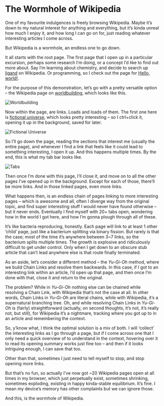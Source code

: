 # The Wormhole of Wikipedia
<!-- #QUARK live! dev!
| dest = writing/wormhole-of-wikipedia
| desc = An inevitable phenomenon when browsing Wikipedia
| style = writing
| index = writing
| shard = #INDEX
-->

One of my favourite indulgences is freely browsing Wikipedia. Maybe it’s down to my natural interest for anything and everything, but it’s kinda unreal how much I enjoy it, and how long I can go on for, just reading whatever interesting articles I come across.

But Wikipedia is a wormhole, an endless one to go down.

It all starts with the root page. The first page that I open up in a particular excursion, perhaps some research I’m doing, or a concept I’d like to find out more about. Say I’m learning about chemistry, and decide to search up [ligand](https://wikipedia.org/wiki/Ligand) on Wikipedia. Or programming, so I check out the page for [Hello, world!](https://wikipedia.org/wiki/%22Hello,_World!%22_program).

For the purpose of this demonstration, let’s go with a pretty versatile option – the Wikipedia page on [worldbuilding](), which looks like this.

![Worldbuilding]()

Now within the page, are links. Loads and loads of them. The first one here is [fictional universe](), which looks pretty interesting – so I ctrl+click it, opening it up in the background, saved for later.

![Fictional Universe]()

So I’ll go down the page, reading the sections that interest me (usually the entire page), and whenever I find a link that feels like it could lead to something interesting, I open it up. And this happens multiple times. By the end, this is what my tab bar looks like.

![Tabs]()

Then once I’m done with this page, I’ll close it, and move on to all the other pages I’ve opened up in the background. Except for each of those, there’ll be more links. And in those linked pages, even more links.

What happens then, is an endless chain of pages linking to more interesting pages – which is awesome and all, often I diverge way from the original topic, and find super interesting stuff I would never have found otherwise – but it never ends. Eventually I find myself with 20+ tabs open, wondering how in the world I got here, and how I’m gonna plough through all of these.

It’s like bacteria reproducing, honestly. Each page will link to at least 1 other ‘child’ page, just like a bacterium splitting via binary fission. But rarely is that the case; most of the time it’s anywhere between 3~7 links, so the bacterium splits multiple times. The growth is explosive and ridiculously difficult to get under control. Only when I get down to an obscure stub article that can’t lead anywhere else is that route finally terminated.

As an aside, let’s consider a different method – the *Yu-Gi-Oh* method, where we build Chain Links and resolve them backwards. In this case, if I got to an interesting link within an article, I’d open up that page, and then once I’m done with that, close it and return to the original.

The problem? While in *Yu-Gi-Oh* nothing else can be chained while resolving a Chain Link, with Wikipedia that’s not the case at all. In other words, Chain Links in *Yu-Gi-Oh* are literal chains, while with Wikipedia, it’s a supernatural branching tree. Oh, and while resolving Chain Links in *Yu-Gi-Oh* is (fairly) straightforward (actually, on second thoughts, it’s not, it’s really not, but still), for Wikipedia it’s a nightmare, tracking where you got up to in an article and remembering the context.

So, y’know what, I think the optimal solution is a mix of both. I will ‘collect’ the interesting links as I go through a page, but if I come across one that I only need a quick overview of to understand in the context, hovering over it to read its opening summary works just fine too – and then if it looks intriguing enough, I can save that too.

Other than that, sometimes I just need to tell myself to stop, and stop opening more links.

But that’s no fun, so actually I’ve now got ~20 Wikipedia pages open at all times in my browser, which just perpetually exist, sometimes shrinking, sometimes exploding, existing in happy kinda-stable equilibrium. It’s fine. I mean my device’s memory has other complaints but we can ignore those.

And this, is the wormhole of Wikipedia.
